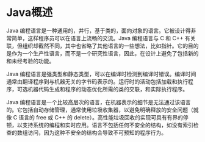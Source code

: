 # Java概述

Java 编程语言是一种通用的，并行，基于类的，面向对象的语言。它被设计得非常简单，这样程序员可以在语言上流畅的交流。Java 编程语言与 C 和 C++ 有关联，但组织却截然不同，其中也省略了其他语言的一些想法，比如指针。它的目的是作为一个生产性语言，而不是一个研究性语言，因此，在设计上避免了包括新的和未经考验的功能。

Java 编程语言是强类型和静态类型，可以在编译时检测到编译时错误。编译时间通常由翻译程序到与机器无关的字节码表示的。运行时的活动包括加载和执行程序，可选机器代码生成和程序的动态优化所需的类的交联，和实际执行程序。

Java 编程语言是一个比较高层次的语言，在机器表示的细节是无法通过该语言的。它包括自动存储管理，通常使用垃圾收集器，以避免明确释放的安全问题（就像 C 语言的 free  或 C++ 的 delete）。高性能垃圾回收的实现可具有有界的停顿，以支持系统的编程和实时应用。语言不包括任何不安全的结构，如没有索引检查的数组访问，因为这种不安全的结构会导致不可预知的程序行为。